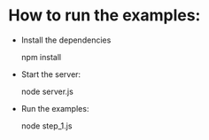 # How to run the examples:

* Install the dependencies

    npm install

* Start the server: 

    node server.js
    
* Run the examples:

    node step_1.js
